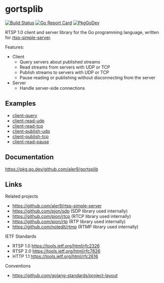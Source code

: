
# gortsplib

[![Build Status](https://travis-ci.com/aler9/gortsplib.svg?branch=master)](https://travis-ci.com/aler9/gortsplib)
[![Go Report Card](https://goreportcard.com/badge/github.com/aler9/gortsplib)](https://goreportcard.com/report/github.com/aler9/gortsplib)
[![PkgGoDev](https://pkg.go.dev/badge/github.com/aler9/gortsplib)](https://pkg.go.dev/github.com/aler9/gortsplib)

RTSP 1.0 client and server library for the Go programming language, written for [rtsp-simple-server](https://github.com/aler9/rtsp-simple-server).

Features:

* Client
  * Query servers about published streams
  * Read streams from servers with UDP or TCP
  * Publish streams to servers with UDP or TCP
  * Pause reading or publishing without disconnecting from the server
* Server
  * Handle server-side connections

## Examples

* [client-query](examples/client-query.go)
* [client-read-udp](examples/client-read-udp.go)
* [client-read-tcp](examples/client-read-tcp.go)
* [client-publish-udp](examples/client-publish-udp.go)
* [client-publish-tcp](examples/client-publish-tcp.go)
* [client-read-pause](examples/client-read-pause.go)

## Documentation

https://pkg.go.dev/github.com/aler9/gortsplib

## Links

Related projects

* https://github.com/aler9/rtsp-simple-server
* https://github.com/pion/sdp (SDP library used internally)
* https://github.com/pion/rtcp (RTCP library used internally)
* https://github.com/pion/rtp (RTP library used internally)
* https://github.com/notedit/rtmp (RTMP library used internally)

IETF Standards

* RTSP 1.0 https://tools.ietf.org/html/rfc2326
* RTSP 2.0 https://tools.ietf.org/html/rfc7826
* HTTP 1.1 https://tools.ietf.org/html/rfc2616

Conventions

* https://github.com/golang-standards/project-layout
